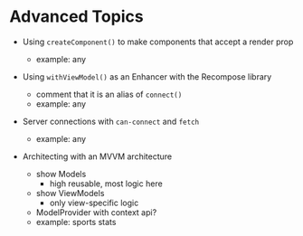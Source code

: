 # Advanced Topics

- Using `createComponent()` to make components that accept a render prop
  - example: any
- Using `withViewModel()` as an Enhancer with the Recompose library
  - comment that it is an alias of `connect()`
  - example: any

- Server connections with `can-connect` and `fetch`
  - example: any
- Architecting with an MVVM architecture
  - show Models
    - high reusable, most logic here
  - show ViewModels
    - only view-specific logic
  - ModelProvider with context api?
  - example: sports stats

